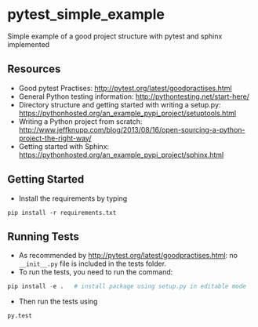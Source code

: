 pytest_simple_example
=====================

Simple example of a good project structure with pytest and sphinx implemented

Resources
---------

* Good pytest Practises: http://pytest.org/latest/goodpractises.html
* General Python testing information: http://pythontesting.net/start-here/
* Directory structure and getting started with writing a setup.py: 
https://pythonhosted.org/an_example_pypi_project/setuptools.html
* Writing a Python project from scratch: 
http://www.jeffknupp.com/blog/2013/08/16/open-sourcing-a-python-project-the-right-way/             
* Getting started with Sphinx: https://pythonhosted.org/an_example_pypi_project/sphinx.html

Getting Started
---------------

* Install the requirements by typing
```
pip install -r requirements.txt
```

Running Tests
-------------

* As recommended by http://pytest.org/latest/goodpractises.html: no 
```__init__.py``` file is included in the tests folder.
* To run the tests, you need to run the command:
```python
pip install -e .   # install package using setup.py in editable mode
```
* Then run the tests using 
```
py.test
``` 

